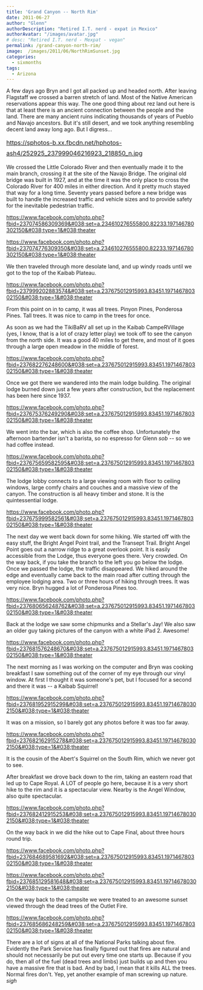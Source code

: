 ```yaml
---
title: 'Grand Canyon -- North Rim'
date: 2011-06-27
author: "Glenn"
authorDescription: "Retired I.T. nerd - expat in Mexico"
authorAvatar: "/images/avatar.jpg"
# desc: "Retired I.T. nerd - Mexpat - vegan"
permalink: /grand-canyon-north-rim/
image:  /images/2011/06/NorthRimSunset.jpg
categories:
  - sixmonths
tags:
  - Arizona
---
```

A few days ago Bryn and I got all packed up and headed north. After leaving Flagstaff we crossed a barren stretch of land. Most of the Native American reservations appear this way. The one good thing about rez land out here is that at least there is an ancient connection between the people and the land. There are many ancient ruins indicating thousands of years of Pueblo and Navajo ancestors. But it's still desert, and we took anything resembling decent land away long ago. But I digress...

<span style="line-height: 1.714285714; font-size: 1rem;">https://sphotos-b.xx.fbcdn.net/hphotos-ash4/252925_237999046216923_218850_n.jpg</span>

We crossed the Little Colorado River and then eventually made it to the main branch, crossing it at the site of the Navajo Bridge. The original old bridge was built in 1927, and at the time it was the only place to cross the Colorado River for 400 miles in either direction. And it pretty much stayed that way for a long time. Seventy years passed before a new bridge was built to handle the increased traffic and vehicle sizes and to provide safety for the inevitable pedestrian traffic.

https://www.facebook.com/photo.php?fbid=237074586309369&#038;set=a.234610276555800.82233.197146780302150&#038;type=1&#038;theater

https://www.facebook.com/photo.php?fbid=237074776309350&#038;set=a.234610276555800.82233.197146780302150&#038;type=1&#038;theater

We then traveled through more desolate land, and up windy roads until we got to the top of the Kaibab Plateau.

https://www.facebook.com/photo.php?fbid=237999202883574&#038;set=a.237675012915993.83451.197146780302150&#038;type=1&#038;theater

From this point on in to camp, it was all trees. Pinyon Pines, Ponderosa Pines. Tall trees. It was nice to camp in the trees for once.

As soon as we had the TikiBaRV all set up in the Kaibab CampeRVillage (yes, I know, that is a lot of crazy letter play) we took off to see the canyon from the north side. It was a good 40 miles to get there, and most of it goes through a large open meadow in the middle of forest.

https://www.facebook.com/photo.php?fbid=237682276248600&#038;set=a.237675012915993.83451.197146780302150&#038;type=1&#038;theater

Once we got there we wandered into the main lodge building. The original lodge burned down just a few years after construction, but the replacement has been here since 1937.

https://www.facebook.com/photo.php?fbid=237675376249290&#038;set=a.237675012915993.83451.197146780302150&#038;type=1&#038;theater

We went into the bar, which is also the coffee shop. Unfortunately the afternoon bartender isn't a barista, so no espresso for Glenn *sob* -- so we had coffee instead.

https://www.facebook.com/photo.php?fbid=237675659582595&#038;set=a.237675012915993.83451.197146780302150&#038;type=1&#038;theater

The lodge lobby connects to a large viewing room with floor to ceiling windows, large comfy chairs and couches and a massive view of the canyon. The construction is all heavy timber and stone. It is the quintessential lodge.

https://www.facebook.com/photo.php?fbid=237675999582561&#038;set=a.237675012915993.83451.197146780302150&#038;type=1&#038;theater

The next day we went back down for some hiking. We started off with the easy stuff, the Bright Angel Point trail, and the Transept Trail. Bright Angel Point goes out a narrow ridge to a great overlook point. It is easily accessible from the Lodge, thus everyone goes there. Very crowded. On the way back, if you take the branch to the left you go below the lodge. Once we passed the lodge, the traffic disappeared. We hiked around the edge and eventually came back to the main road after cutting through the employee lodging area. Two or three hours of hiking through trees. It was very nice. Bryn hugged a lot of Ponderosa Pines too.

https://www.facebook.com/photo.php?fbid=237680656248762&#038;set=a.237675012915993.83451.197146780302150&#038;type=1&#038;theater

Back at the lodge we saw some chipmunks and a Stellar's Jay! We also saw an older guy taking pictures of the canyon with a white iPad 2. Awesome!

https://www.facebook.com/photo.php?fbid=237681576248670&#038;set=a.237675012915993.83451.197146780302150&#038;type=1&#038;theater

The next morning as I was working on the computer and Bryn was cooking breakfast I saw something out of the corner of my eye through our vinyl window. At first I thought it was someone's pet, but I focused for a second and there it was -- a Kaibab Squirrel!

https://www.facebook.com/photo.php?fbid=237681952915299&#038;set=a.237675012915993.83451.197146780302150&#038;type=1&#038;theater

It was on a mission, so I barely got any photos before it was too far away.

https://www.facebook.com/photo.php?fbid=237682162915278&#038;set=a.237675012915993.83451.197146780302150&#038;type=1&#038;theater

It is the cousin of the Abert's Squirrel on the South Rim, which we never got to see.

After breakfast we drove back down to the rim, taking an eastern road that led up to Cape Royal. A LOT of people go here, because it is a very short hike to the rim and it is a spectacular view. Nearby is the Angel Window, also quite spectacular.

https://www.facebook.com/photo.php?fbid=237682412915253&#038;set=a.237675012915993.83451.197146780302150&#038;type=1&#038;theater

On the way back in we did the hike out to Cape Final, about three hours round trip.

https://www.facebook.com/photo.php?fbid=237684689581692&#038;set=a.237675012915993.83451.197146780302150&#038;type=1&#038;theater

https://www.facebook.com/photo.php?fbid=237685129581648&#038;set=a.237675012915993.83451.197146780302150&#038;type=1&#038;theater

On the way back to the campsite we were treated to an awesome sunset viewed through the dead trees of the Outlet Fire.

https://www.facebook.com/photo.php?fbid=237685686248259&#038;set=a.237675012915993.83451.197146780302150&#038;type=1&#038;theater

There are a lot of signs at all of the National Parks talking about fire. Evidently the Park Service has finally figured out that fires are natural and should not necessarily be put out every time one starts up. Because if you do, then all of the fuel (dead trees and limbs) just builds up and then you have a massive fire that is bad. And by bad, I mean that it kills ALL the trees. Normal fires don't. Yep, yet another example of man screwing up nature. *sigh*